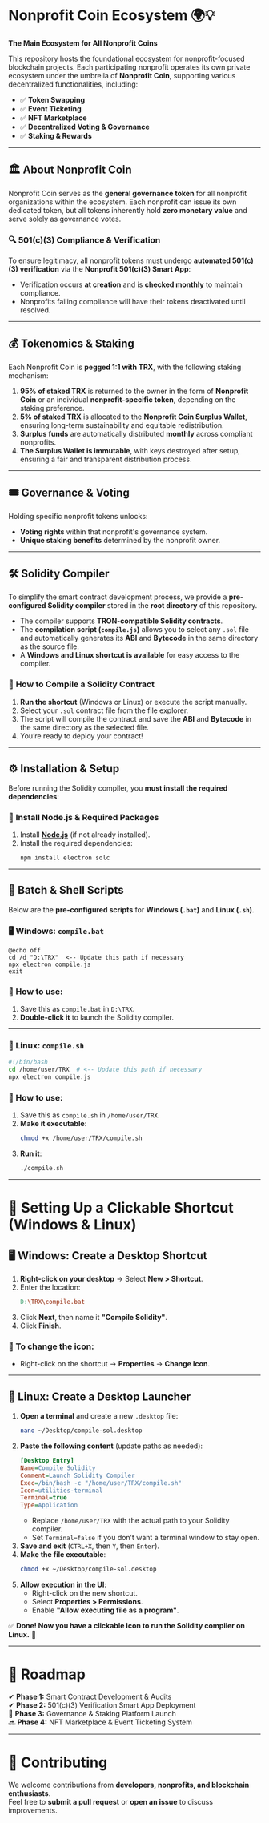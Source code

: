 # Nonprofit Coin Ecosystem 🌍💡  

**The Main Ecosystem for All Nonprofit Coins**  

This repository hosts the foundational ecosystem for nonprofit-focused blockchain projects. Each participating nonprofit operates its own private ecosystem under the umbrella of **Nonprofit Coin**, supporting various decentralized functionalities, including:  

- ✅ **Token Swapping**  
- ✅ **Event Ticketing**  
- ✅ **NFT Marketplace**  
- ✅ **Decentralized Voting & Governance**  
- ✅ **Staking & Rewards**  

---

## 🏛 About Nonprofit Coin  

Nonprofit Coin serves as the **general governance token** for all nonprofit organizations within the ecosystem. Each nonprofit can issue its own dedicated token, but all tokens inherently hold **zero monetary value** and serve solely as governance votes.  

### 🔍 **501(c)(3) Compliance & Verification**  
To ensure legitimacy, all nonprofit tokens must undergo **automated 501(c)(3) verification** via the **Nonprofit 501(c)(3) Smart App**:  

- Verification occurs **at creation** and is **checked monthly** to maintain compliance.  
- Nonprofits failing compliance will have their tokens deactivated until resolved.  

---

## 💰 Tokenomics & Staking  

Each Nonprofit Coin is **pegged 1:1 with TRX**, with the following staking mechanism:  

1. **95% of staked TRX** is returned to the owner in the form of **Nonprofit Coin** or an individual **nonprofit-specific token**, depending on the staking preference.  
2. **5% of staked TRX** is allocated to the **Nonprofit Coin Surplus Wallet**, ensuring long-term sustainability and equitable redistribution.  
3. **Surplus funds** are automatically distributed **monthly** across compliant nonprofits.  
4. **The Surplus Wallet is immutable**, with keys destroyed after setup, ensuring a fair and transparent distribution process.  

---

## 🎟 **Governance & Voting**  

Holding specific nonprofit tokens unlocks:  

- **Voting rights** within that nonprofit's governance system.  
- **Unique staking benefits** determined by the nonprofit owner.  

---

## 🛠 Solidity Compiler  

To simplify the smart contract development process, we provide a **pre-configured Solidity compiler** stored in the **root directory** of this repository.  

- The compiler supports **TRON-compatible Solidity contracts**.  
- The **compilation script (`compile.js`)** allows you to select any `.sol` file and automatically generates its **ABI** and **Bytecode** in the same directory as the source file.  
- A **Windows and Linux shortcut is available** for easy access to the compiler.  

### 🔧 **How to Compile a Solidity Contract**
1. **Run the shortcut** (Windows or Linux) or execute the script manually.
2. Select your `.sol` contract file from the file explorer.
3. The script will compile the contract and save the **ABI** and **Bytecode** in the same directory as the selected file.
4. You’re ready to deploy your contract!  

---

## ⚙️ Installation & Setup  

Before running the Solidity compiler, you **must install the required dependencies**:

### **🔹 Install Node.js & Required Packages**
1. Install **[Node.js](https://nodejs.org/)** (if not already installed).
2. Install the required dependencies:
   ```sh
   npm install electron solc
   ```

---

## 📜 Batch & Shell Scripts  

Below are the **pre-configured scripts** for **Windows (`.bat`)** and **Linux (`.sh`)**.

### 🖥️ Windows: `compile.bat`  
```batch
@echo off
cd /d "D:\TRX"  <-- Update this path if necessary
npx electron compile.js
exit
```

### 📌 How to use:  
1. Save this as `compile.bat` in `D:\TRX`.  
2. **Double-click it** to launch the Solidity compiler.  

---

### 🐧 Linux: `compile.sh`  
```sh
#!/bin/bash
cd /home/user/TRX  # <-- Update this path if necessary
npx electron compile.js
```

### 📌 How to use:  
1. Save this as `compile.sh` in `/home/user/TRX`.  
2. **Make it executable**:  
   ```sh
   chmod +x /home/user/TRX/compile.sh
   ```
3. **Run it**:  
   ```sh
   ./compile.sh
   ```

---

# 📌 Setting Up a Clickable Shortcut (Windows & Linux)  

## 🖥️ Windows: Create a Desktop Shortcut  
1. **Right-click on your desktop** → Select **New > Shortcut**.  
2. Enter the location:  
   ```makefile
   D:\TRX\compile.bat
   ```
3. Click **Next**, then name it **"Compile Solidity"**.  
4. Click **Finish**.  

### 📌 To change the icon:  
- Right-click on the shortcut → **Properties** → **Change Icon**.  

---

## 🐧 Linux: Create a Desktop Launcher  

1. **Open a terminal** and create a new `.desktop` file:  
   ```sh
   nano ~/Desktop/compile-sol.desktop
   ```
2. **Paste the following content** (update paths as needed):  
   ```ini
   [Desktop Entry]
   Name=Compile Solidity
   Comment=Launch Solidity Compiler
   Exec=/bin/bash -c "/home/user/TRX/compile.sh"
   Icon=utilities-terminal
   Terminal=true
   Type=Application
   ```
   - Replace `/home/user/TRX` with the actual path to your Solidity compiler.  
   - Set `Terminal=false` if you don’t want a terminal window to stay open.  
3. **Save and exit** (`CTRL+X`, then `Y`, then `Enter`).  
4. **Make the file executable**:  
   ```sh
   chmod +x ~/Desktop/compile-sol.desktop
   ```
5. **Allow execution in the UI**:  
   - Right-click on the new shortcut.  
   - Select **Properties > Permissions**.  
   - Enable **"Allow executing file as a program"**.  

✅ **Done! Now you have a clickable icon to run the Solidity compiler on Linux.** 🚀  

---

# 🚀 Roadmap  

✔ **Phase 1:** Smart Contract Development & Audits  
✔ **Phase 2:** 501(c)(3) Verification Smart App Deployment  
🔄 **Phase 3:** Governance & Staking Platform Launch  
🔜 **Phase 4:** NFT Marketplace & Event Ticketing System  

---

# 🤝 Contributing  

We welcome contributions from **developers, nonprofits, and blockchain enthusiasts**.  
Feel free to **submit a pull request** or **open an issue** to discuss improvements.  
